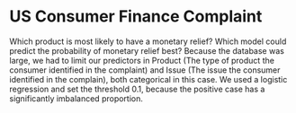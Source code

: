 # US Consumer Finance Complaint

Which product is most likely to have a monetary relief? Which model could predict the probability of monetary relief best? Because the database was large, we had to limit our predictors in Product (The type of product the consumer identified in the complaint) and Issue (The issue the consumer identified in the complain), both categorical in this case. We used a logistic regression and set the threshold 0.1, because the positive case has a significantly imbalanced proportion. 